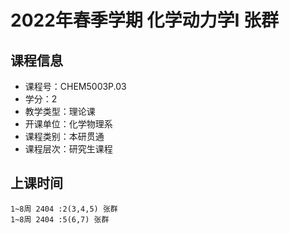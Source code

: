 # 2022年春季学期 化学动力学I 张群






## 课程信息

- 课程号：CHEM5003P.03
- 学分：2
- 教学类型：理论课
- 开课单位：化学物理系
- 课程类别：本研贯通
- 课程层次：研究生课程

## 上课时间

```
1~8周 2404 :2(3,4,5) 张群
1~8周 2404 :5(6,7) 张群
```

